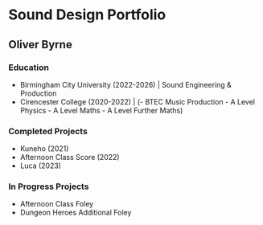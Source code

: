 # Sound Design Portfolio 
## Oliver Byrne

### Education
- Birmingham City University (2022-2026) | Sound Engineering & Production
- Cirencester College (2020-2022) | (- BTEC Music Production
                                    - A Level Physics
                                    - A Level Maths
                                    - A Level Further Maths)

### Completed Projects
- Kuneho (2021)
- Afternoon Class Score (2022)
- Luca (2023)

### In Progress Projects
- Afternoon Class Foley
- Dungeon Heroes Additional Foley

